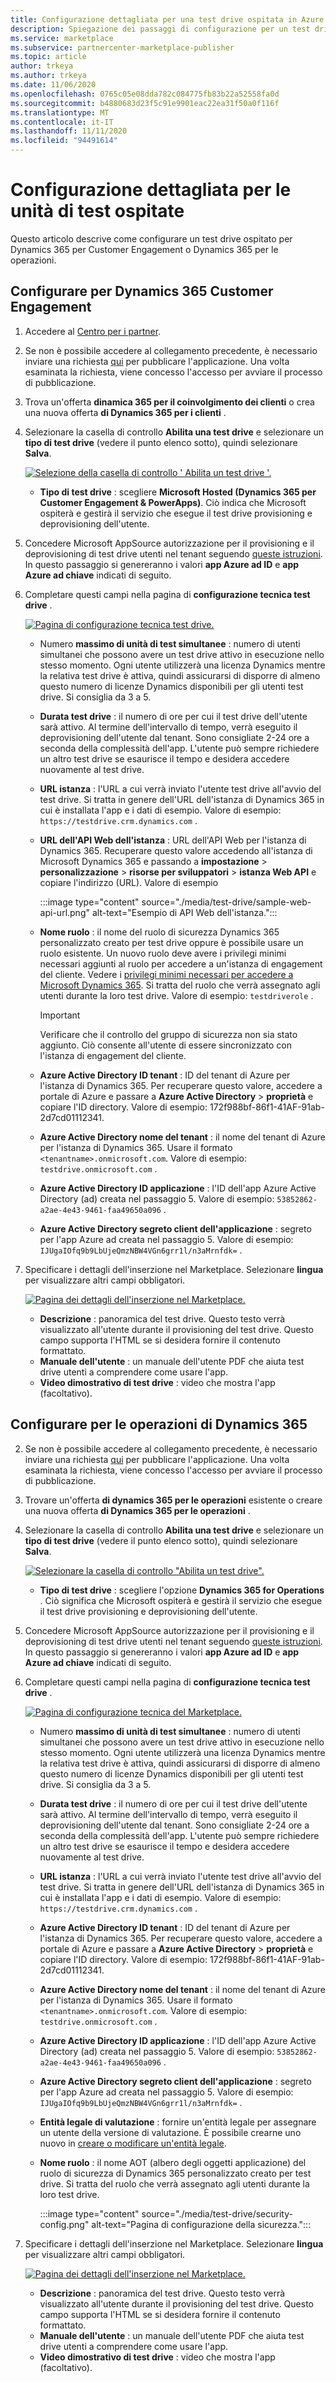```yaml
---
title: Configurazione dettagliata per una test drive ospitata in Azure Marketplace
description: Spiegazione dei passaggi di configurazione per un test drive ospitato nel Marketplace commerciale
ms.service: marketplace
ms.subservice: partnercenter-marketplace-publisher
ms.topic: article
author: trkeya
ms.author: trkeya
ms.date: 11/06/2020
ms.openlocfilehash: 0765c05e08dda782c084775fb83b22a52558fa0d
ms.sourcegitcommit: b4880683d23f5c91e9901eac22ea31f50a0f116f
ms.translationtype: MT
ms.contentlocale: it-IT
ms.lasthandoff: 11/11/2020
ms.locfileid: "94491614"
---
```

# <a name="detailed-configuration-for-hosted-test-drives"></a>Configurazione dettagliata per le unità di test ospitate

Questo articolo descrive come configurare un test drive ospitato per Dynamics 365 per Customer Engagement o Dynamics 365 per le operazioni.

## <a name="configure-for-dynamics-365-customer-engagement"></a>Configurare per Dynamics 365 Customer Engagement

1. Accedere al [Centro per i partner](https://partner.microsoft.com/).
2. Se non è possibile accedere al collegamento precedente, è necessario inviare una richiesta [qui](https://appsource.microsoft.com/partners/list-an-app) per pubblicare l'applicazione. Una volta esaminata la richiesta, viene concesso l'accesso per avviare il processo di pubblicazione.
3. Trova un'offerta **dinamica 365 per il coinvolgimento dei clienti** o crea una nuova offerta **di Dynamics 365 per i clienti** .
4. Selezionare la casella di controllo **Abilita una test drive** e selezionare un **tipo di test drive** (vedere il punto elenco sotto), quindi selezionare **Salva**.

    [![Selezione della casella di controllo ' Abilita un test drive '.](media/test-drive/enable-test-drive-check-box.png)](media/test-drive/enable-test-drive-check-box.png#lightbox)

    - **Tipo di test drive** : scegliere **Microsoft Hosted (Dynamics 365 per Customer Engagement & PowerApps)**. Ciò indica che Microsoft ospiterà e gestirà il servizio che esegue il test drive provisioning e deprovisioning dell'utente.

5. Concedere Microsoft AppSource autorizzazione per il provisioning e il deprovisioning di test drive utenti nel tenant seguendo [queste istruzioni](https://github.com/Microsoft/AppSource/blob/master/Microsoft%20Hosted%20Test%20Drive/Setup-your-Azure-subscription-for-Dynamics365-Microsoft-Hosted-Test-Drives.md). In questo passaggio si genereranno i valori **app Azure ad ID** e **app Azure ad chiave** indicati di seguito.
6. Completare questi campi nella pagina di **configurazione tecnica test drive** .

    [![Pagina di configurazione tecnica test drive.](media/test-drive/technical-config-details.png)](media/test-drive/technical-config-details.png#lightbox)

    - Numero **massimo di unità di test simultanee** : numero di utenti simultanei che possono avere un test drive attivo in esecuzione nello stesso momento. Ogni utente utilizzerà una licenza Dynamics mentre la relativa test drive è attiva, quindi assicurarsi di disporre di almeno questo numero di licenze Dynamics disponibili per gli utenti test drive. Si consiglia da 3 a 5.
    - **Durata test drive** : il numero di ore per cui il test drive dell'utente sarà attivo. Al termine dell'intervallo di tempo, verrà eseguito il deprovisioning dell'utente dal tenant. Sono consigliate 2-24 ore a seconda della complessità dell'app. L'utente può sempre richiedere un altro test drive se esaurisce il tempo e desidera accedere nuovamente al test drive.
    - **URL istanza** : l'URL a cui verrà inviato l'utente test drive all'avvio del test drive. Si tratta in genere dell'URL dell'istanza di Dynamics 365 in cui è installata l'app e i dati di esempio. Valore di esempio: `https://testdrive.crm.dynamics.com` .
    - **URL dell'API Web dell'istanza** : URL dell'API Web per l'istanza di Dynamics 365. Recuperare questo valore accedendo all'istanza di Microsoft Dynamics 365 e passando a **impostazione**  >  **personalizzazione**  >  **risorse per sviluppatori**  >  **istanza Web API** e copiare l'indirizzo (URL). Valore di esempio

        :::image type="content" source="./media/test-drive/sample-web-api-url.png" alt-text="Esempio di API Web dell'istanza.":::

    - **Nome ruolo** : il nome del ruolo di sicurezza Dynamics 365 personalizzato creato per test drive oppure è possibile usare un ruolo esistente. Un nuovo ruolo deve avere i privilegi minimi necessari aggiunti al ruolo per accedere a un'istanza di engagement del cliente. Vedere i [privilegi minimi necessari per accedere a Microsoft Dynamics 365](https://community.dynamics.com/crm/b/crminogic/archive/2016/11/24/minimum-privileges-required-to-login-microsoft-dynamics-365). Si tratta del ruolo che verrà assegnato agli utenti durante la loro test drive. Valore di esempio: `testdriverole` .
    
        > [!IMPORTANT]
        > Verificare che il controllo del gruppo di sicurezza non sia stato aggiunto. Ciò consente all'utente di essere sincronizzato con l'istanza di engagement del cliente.

    - **Azure Active Directory ID tenant** : ID del tenant di Azure per l'istanza di Dynamics 365. Per recuperare questo valore, accedere a portale di Azure e passare a **Azure Active Directory**  >  **proprietà** e copiare l'ID directory. Valore di esempio: 172f988bf-86f1-41AF-91ab-2d7cd01112341.
    - **Azure Active Directory nome del tenant** : il nome del tenant di Azure per l'istanza di Dynamics 365. Usare il formato `<tenantname>.onmicrosoft.com`. Valore di esempio: `testdrive.onmicrosoft.com` .
    - **Azure Active Directory ID applicazione** : l'ID dell'app Azure Active Directory (ad) creata nel passaggio 5. Valore di esempio: `53852862-a2ae-4e43-9461-faa49650a096` .
    - **Azure Active Directory segreto client dell'applicazione** : segreto per l'app Azure ad creata nel passaggio 5. Valore di esempio: `IJUgaIOfq9b9LbUjeQmzNBW4VGn6grr1l/n3aMrnfdk=` .

7. Specificare i dettagli dell'inserzione nel Marketplace. Selezionare **lingua** per visualizzare altri campi obbligatori.

    [![Pagina dei dettagli dell'inserzione nel Marketplace.](media/test-drive/marketplace-listing-details.png)](media/test-drive/marketplace-listing-details.png#lightbox)

    - **Descrizione** : panoramica del test drive. Questo testo verrà visualizzato all'utente durante il provisioning del test drive. Questo campo supporta l'HTML se si desidera fornire il contenuto formattato.
    - **Manuale dell'utente** : un manuale dell'utente PDF che aiuta test drive utenti a comprendere come usare l'app.
    - **Video dimostrativo di test drive** : video che mostra l'app (facoltativo).

## <a name="configure-for-dynamics-365-operations"></a>Configurare per le operazioni di Dynamics 365

2. Se non è possibile accedere al collegamento precedente, è necessario inviare una richiesta [qui](https://appsource.microsoft.com/partners/list-an-app) per pubblicare l'applicazione. Una volta esaminata la richiesta, viene concesso l'accesso per avviare il processo di pubblicazione.
3. Trovare un'offerta **di dynamics 365 per le operazioni** esistente o creare una nuova offerta **di Dynamics 365 per le operazioni** .
4. Selezionare la casella di controllo **Abilita una test drive** e selezionare un **tipo di test drive** (vedere il punto elenco sotto), quindi selezionare **Salva**.

    [![Selezionare la casella di controllo "Abilita un test drive".](media/test-drive/enable-test-drive-check-box-operations.png)](media/test-drive/enable-test-drive-check-box-operations.png#lightbox)

    - **Tipo di test drive** : scegliere l'opzione **Dynamics 365 for Operations** . Ciò significa che Microsoft ospiterà e gestirà il servizio che esegue il test drive provisioning e deprovisioning dell'utente.

5. Concedere Microsoft AppSource autorizzazione per il provisioning e il deprovisioning di test drive utenti nel tenant seguendo [queste istruzioni](https://github.com/Microsoft/AppSource/blob/master/Microsoft%20Hosted%20Test%20Drive/Setup-your-Azure-subscription-for-Dynamics365-Microsoft-Hosted-Test-Drives.md). In questo passaggio si genereranno i valori **app Azure ad ID** e **app Azure ad chiave** indicati di seguito.
6. Completare questi campi nella pagina di **configurazione tecnica test drive** .

    [![Pagina di configurazione tecnica del Marketplace.](media/test-drive/technical-config-details.png)](media/test-drive/technical-config-details.png#lightbox)

    - Numero **massimo di unità di test simultanee** : numero di utenti simultanei che possono avere un test drive attivo in esecuzione nello stesso momento. Ogni utente utilizzerà una licenza Dynamics mentre la relativa test drive è attiva, quindi assicurarsi di disporre di almeno questo numero di licenze Dynamics disponibili per gli utenti test drive. Si consiglia da 3 a 5.
    - **Durata test drive** : il numero di ore per cui il test drive dell'utente sarà attivo. Al termine dell'intervallo di tempo, verrà eseguito il deprovisioning dell'utente dal tenant. Sono consigliate 2-24 ore a seconda della complessità dell'app. L'utente può sempre richiedere un altro test drive se esaurisce il tempo e desidera accedere nuovamente al test drive.
    - **URL istanza** : l'URL a cui verrà inviato l'utente test drive all'avvio del test drive. Si tratta in genere dell'URL dell'istanza di Dynamics 365 in cui è installata l'app e i dati di esempio. Valore di esempio: `https://testdrive.crm.dynamics.com` .
    - **Azure Active Directory ID tenant** : ID del tenant di Azure per l'istanza di Dynamics 365. Per recuperare questo valore, accedere a portale di Azure e passare a **Azure Active Directory**  >  **proprietà** e copiare l'ID directory. Valore di esempio: 172f988bf-86f1-41AF-91ab-2d7cd01112341.
    - **Azure Active Directory nome del tenant** : il nome del tenant di Azure per l'istanza di Dynamics 365. Usare il formato `<tenantname>.onmicrosoft.com`. Valore di esempio: `testdrive.onmicrosoft.com` .
    - **Azure Active Directory ID applicazione** : l'ID dell'app Azure Active Directory (ad) creata nel passaggio 5. Valore di esempio: `53852862-a2ae-4e43-9461-faa49650a096` .
    - **Azure Active Directory segreto client dell'applicazione** : segreto per l'app Azure ad creata nel passaggio 5. Valore di esempio: `IJUgaIOfq9b9LbUjeQmzNBW4VGn6grr1l/n3aMrnfdk=` .
    - **Entità legale di valutazione** : fornire un'entità legale per assegnare un utente della versione di valutazione. È possibile crearne uno nuovo in [creare o modificare un'entità legale](https://technet.microsoft.com/library/hh242184.aspx).
    - **Nome ruolo** : il nome AOT (albero degli oggetti applicazione) del ruolo di sicurezza di Dynamics 365 personalizzato creato per test drive. Si tratta del ruolo che verrà assegnato agli utenti durante la loro test drive.

        :::image type="content" source="./media/test-drive/security-config.png" alt-text="Pagina di configurazione della sicurezza.":::

7. Specificare i dettagli dell'inserzione nel Marketplace. Selezionare **lingua** per visualizzare altri campi obbligatori.

    [![Pagina dei dettagli dell'inserzione nel Marketplace.](media/test-drive/marketplace-listing-details.png)](media/test-drive/marketplace-listing-details.png#lightbox)

    - **Descrizione** : panoramica del test drive. Questo testo verrà visualizzato all'utente durante il provisioning del test drive. Questo campo supporta l'HTML se si desidera fornire il contenuto formattato.
    - **Manuale dell'utente** : un manuale dell'utente PDF che aiuta test drive utenti a comprendere come usare l'app.
    - **Video dimostrativo di test drive** : video che mostra l'app (facoltativo).

<!--
## Next steps

- [Set up your Azure subscription](test-drive-azure-subscription-setup.md) -->
